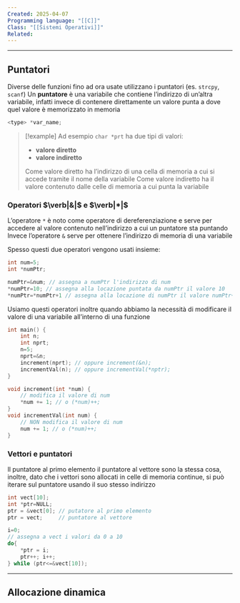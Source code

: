 ```yaml
---
Created: 2025-04-07
Programming language: "[[C]]"
Class: "[[Sistemi Operativi]]"
Related:
---
```

---
## Puntatori
Diverse delle funzioni fino ad ora usate utilizzano i puntatori (es. `strcpy`, `scanf`)
Un **puntatore** è una variabile che contiene l’indirizzo di un’altra variabile, infatti invece di contenere direttamente un valore punta a dove quel valore è memorizzato in memoria

```c
<type> *var_name;
```

>[!example]
>Ad esempio `char *prt` ha due tipi di valori:
>- **valore diretto**
>- **valore indiretto**
>
>Come valore diretto ha l’indirizzo di una cella di memoria a cui si accede tramite il nome della variabile
>Come valore indiretto ha il valore contenuto dalle celle di memoria a cui punta la variabile

### Operatori $\verb|&|$ e $\verb|*|$
L’operatore `*` è noto come operatore di dereferenziazione e serve per accedere al valore contenuto nell’indirizzo a cui un puntatore sta puntando
Invece l’operatore `&` serve per ottenere l’indirizzo di memoria di una variabile

Spesso questi due operatori vengono usati insieme:
```c
int num=5;
int *numPtr;

numPtr=&num; // assegna a numPtr l'indirizzo di num
*numPtr=10; // assegna alla locazione puntata da numPtr il valore 10
*numPtr=*numPtr+1 // assegna alla locazione di numPtr il valore numPtr+1
```

Usiamo questi operatori inoltre quando abbiamo la necessità di modificare il valore di una variabile all’interno di una funzione
```c
int main() {
	int n;
	int nprt;
	n=5;
	nprt=&n;
	increment(nprt); // oppure increment(&n);
	incrementVal(n); // oppure incrementVal(*nptr);
}

void increment(int *num) {
	// modifica il valore di num
	*num += 1; // o (*num)++;
}
void incrementVal(int num) {
	// NON modifica il valore di num
	num += 1; // o (*num)++;
}
```

### Vettori e puntatori
Il puntatore al primo elemento il puntatore al vettore sono la stessa cosa, inoltre, dato che i vettori sono allocati in celle di memoria continue, si può iterare sul puntatore usando il suo stesso indirizzo
```c
int vect[10];
int *ptr=NULL;
ptr = &vect[0]; // putatore al primo elemento
ptr = vect;     // puntatore al vettore

i=0;
// assegna a vect i valori da 0 a 10
do{
	*ptr = i;
	ptr++; i++;
} while (ptr<=&vect[10]);
```

---
## Allocazione dinamica
